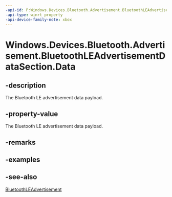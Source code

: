 ```yaml
---
-api-id: P:Windows.Devices.Bluetooth.Advertisement.BluetoothLEAdvertisementDataSection.Data
-api-type: winrt property
-api-device-family-note: xbox
---
```


<!-- Property syntax
public Windows.Storage.Streams.IBuffer Data { get;  set; }
-->

# Windows.Devices.Bluetooth.Advertisement.BluetoothLEAdvertisementDataSection.Data

## -description
The Bluetooth LE advertisement data payload.

## -property-value
The Bluetooth LE advertisement data payload.

## -remarks

## -examples

## -see-also
[BluetoothLEAdvertisement](bluetoothleadvertisement.md)